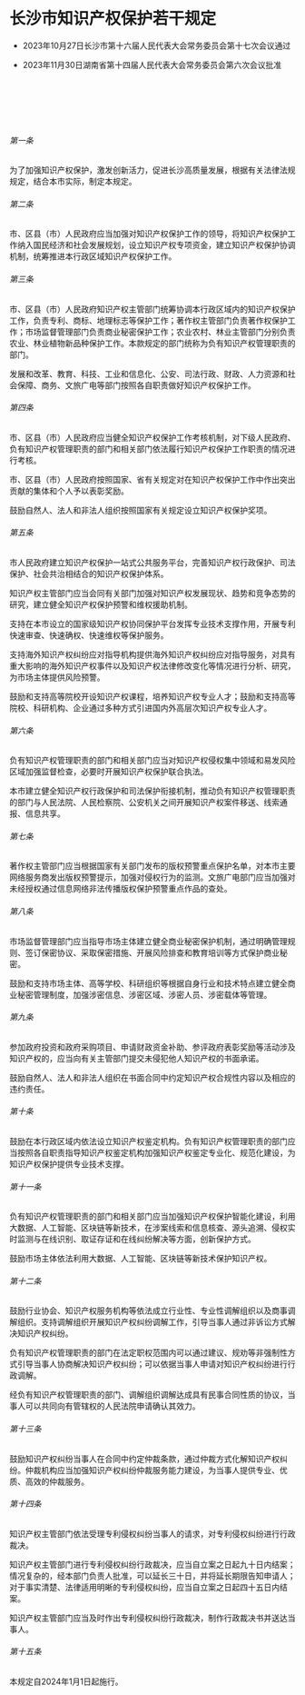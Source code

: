 # 长沙市知识产权保护若干规定

- 2023年10月27日长沙市第十六届人民代表大会常务委员会第十七次会议通过

- 2023年11月30日湖南省第十四届人民代表大会常务委员会第六次会议批准

<!-- INFO END -->

​

​

​

###### 第一条

为了加强知识产权保护，激发创新活力，促进长沙高质量发展，根据有关法律法规规定，结合本市实际，制定本规定。

###### 第二条

市、区县（市）人民政府应当加强对知识产权保护工作的领导，将知识产权保护工作纳入国民经济和社会发展规划，设立知识产权专项资金，建立知识产权保护协调机制，统筹推进本行政区域知识产权保护工作。

###### 第三条

市、区县（市）人民政府知识产权主管部门统筹协调本行政区域内的知识产权保护工作，负责专利、商标、地理标志等保护工作；著作权主管部门负责著作权保护工作；市场监督管理部门负责商业秘密保护工作；农业农村、林业主管部门分别负责农业、林业植物新品种保护工作。本款规定的部门统称为负有知识产权管理职责的部门。

发展和改革、教育、科技、工业和信息化、公安、司法行政、财政、人力资源和社会保障、商务、文旅广电等部门按照各自职责做好知识产权保护工作。

###### 第四条

市、区县（市）人民政府应当健全知识产权保护工作考核机制，对下级人民政府、负有知识产权管理职责的部门和相关部门依法履行知识产权保护工作职责的情况进行考核。

市、区县（市）人民政府按照国家、省有关规定对在知识产权保护工作中作出突出贡献的集体和个人予以表彰奖励。

鼓励自然人、法人和非法人组织按照国家有关规定设立知识产权保护奖项。

###### 第五条

市人民政府建立知识产权保护一站式公共服务平台，完善知识产权行政保护、司法保护、社会共治相结合的知识产权保护体系。

知识产权主管部门应当会同有关部门加强对知识产权发展现状、趋势和竞争态势的研究，建立健全知识产权保护预警和维权援助机制。

支持在本市设立的国家级知识产权协同保护平台发挥专业技术支撑作用，开展专利快速审查、快速确权、快速维权等保护服务。

支持海外知识产权纠纷应对指导机构提供海外知识产权纠纷应对指导服务，对具有重大影响的海外知识产权事件以及知识产权法律修改变化等情况进行分析、研究，为市场主体提供风险预警。

鼓励和支持高等院校开设知识产权课程，培养知识产权专业人才；鼓励和支持高等院校、科研机构、企业通过多种方式引进国内外高层次知识产权专业人才。

###### 第六条

负有知识产权管理职责的部门和相关部门应当对知识产权侵权集中领域和易发风险区域加强监督检查，必要时开展知识产权保护联合执法。

本市建立健全知识产权行政保护和司法保护衔接机制，推动负有知识产权管理职责的部门与人民法院、人民检察院、公安机关之间开展知识产权案件移送、线索通报、信息共享。

###### 第七条

著作权主管部门应当根据国家有关部门发布的版权预警重点保护名单，对本市主要网络服务商发出版权预警提示，加强对侵权行为的监测。文旅广电部门应当加强对未经授权通过信息网络非法传播版权保护预警重点作品的查处。

###### 第八条

市场监督管理部门应当指导市场主体建立健全商业秘密保护机制，通过明确管理规则、签订保密协议、采取保密措施、开展风险排查和教育培训等方式保护商业秘密。

鼓励和支持市场主体、高等学校、科研组织等根据自身行业和技术特点建立健全商业秘密管理制度，加强涉密信息、涉密区域、涉密人员、涉密载体等管理。

###### 第九条

参加政府投资和政府采购项目、申请财政资金补助、参评政府表彰奖励等活动涉及知识产权的，应当向有关主管部门提交未侵犯他人知识产权的书面承诺。

鼓励自然人、法人和非法人组织在书面合同中约定知识产权合规性内容以及相应的违约责任。

###### 第十条

鼓励在本行政区域内依法设立知识产权鉴定机构。负有知识产权管理职责的部门应当按照各自职责指导知识产权鉴定机构加强知识产权鉴定专业化、规范化建设，为知识产权保护提供专业技术支撑。

###### 第十一条

负有知识产权管理职责的部门和相关部门应当加强知识产权保护智能化建设，利用大数据、人工智能、区块链等新技术，在涉案线索和信息核查、源头追溯、侵权实时监测与在线识别、取证存证和在线纠纷解决等方面，创新保护方式。

鼓励市场主体依法利用大数据、人工智能、区块链等新技术保护知识产权。

###### 第十二条

鼓励行业协会、知识产权服务机构等依法成立行业性、专业性调解组织以及商事调解组织。支持调解组织开展知识产权纠纷调解工作，引导当事人通过非诉讼方式解决知识产权纠纷。

负有知识产权管理职责的部门在法定职权范围内可以通过建议、规劝等非强制性方式引导当事人协商解决知识产权纠纷；可以依据当事人申请对知识产权纠纷进行行政调解。

经负有知识产权管理职责的部门、调解组织调解达成具有民事合同性质的协议，当事人可以共同向有管辖权的人民法院申请确认其效力。

###### 第十三条

鼓励知识产权纠纷当事人在合同中约定仲裁条款，通过仲裁方式化解知识产权纠纷。仲裁机构应当加强知识产权纠纷仲裁服务能力建设，为当事人提供专业、优质、高效的仲裁服务。

###### 第十四条

知识产权主管部门依法受理专利侵权纠纷当事人的请求，对专利侵权纠纷进行行政裁决。

知识产权主管部门进行专利侵权纠纷行政裁决，应当自立案之日起九十日内结案；情况复杂的，经本部门负责人批准，可以延长三十日，并将延长期限告知申请人；对于事实清楚、法律适用明晰的专利侵权纠纷，应当自立案之日起四十五日内结案。

知识产权主管部门应当及时作出专利侵权纠纷行政裁决，制作行政裁决书并送达当事人。

###### 第十五条

本规定自2024年1月1日起施行。
